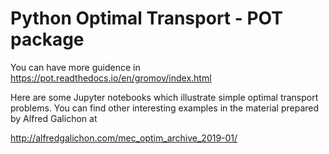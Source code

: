 # Python Optimal Transport - POT package

You can have more guidence in 
https://pot.readthedocs.io/en/gromov/index.html

Here are some Jupyter notebooks which illustrate simple optimal transport problems. You can find other interesting examples in the material prepared by Alfred Galichon at

http://alfredgalichon.com/mec_optim_archive_2019-01/

